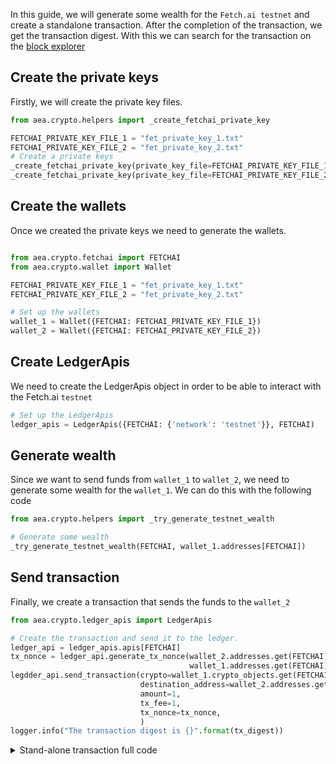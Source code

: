 In this guide, we will generate some wealth for the `Fetch.ai testnet` and create a standalone transaction. After the completion of the transaction,
we get the transaction digest. With this we can search for the transaction on the <a href='https://explore-testnet.fetch.ai'>block explorer</a>

## Create the private keys

Firstly, we will create the private key files.

```python
from aea.crypto.helpers import _create_fetchai_private_key

FETCHAI_PRIVATE_KEY_FILE_1 = "fet_private_key_1.txt"
FETCHAI_PRIVATE_KEY_FILE_2 = "fet_private_key_2.txt"
# Create a private keys
_create_fetchai_private_key(private_key_file=FETCHAI_PRIVATE_KEY_FILE_1)
_create_fetchai_private_key(private_key_file=FETCHAI_PRIVATE_KEY_FILE_2)
```

## Create the wallets

Once we created the private keys we need to generate the wallets.

```python

from aea.crypto.fetchai import FETCHAI
from aea.crypto.wallet import Wallet

FETCHAI_PRIVATE_KEY_FILE_1 = "fet_private_key_1.txt"
FETCHAI_PRIVATE_KEY_FILE_2 = "fet_private_key_2.txt"

# Set up the wallets
wallet_1 = Wallet({FETCHAI: FETCHAI_PRIVATE_KEY_FILE_1})
wallet_2 = Wallet({FETCHAI: FETCHAI_PRIVATE_KEY_FILE_2})
```

## Create LedgerApis

We need to create the LedgerApis object in order to be able to interact with the Fetch.ai `testnet`
```python
# Set up the LedgerApis
ledger_apis = LedgerApis({FETCHAI: {'network': 'testnet'}}, FETCHAI)
```

## Generate wealth

Since we want to send funds from `wallet_1` to `wallet_2`, we need to generate some wealth for the `wallet_1`. We can
do this with the following code
```python
from aea.crypto.helpers import _try_generate_testnet_wealth

# Generate some wealth
_try_generate_testnet_wealth(FETCHAI, wallet_1.addresses[FETCHAI])
```

## Send transaction

Finally, we create a transaction that sends the funds to the `wallet_2`

```python
from aea.crypto.ledger_apis import LedgerApis

# Create the transaction and send it to the ledger.
ledger_api = ledger_apis.apis[FETCHAI]
tx_nonce = ledger_api.generate_tx_nonce(wallet_2.addresses.get(FETCHAI),
                                        wallet_1.addresses.get(FETCHAI))
legdder_api.send_transaction(crypto=wallet_1.crypto_objects.get(FETCHAI),
                             destination_address=wallet_2.addresses.get(FETCHAI),
                             amount=1,
                             tx_fee=1,
                             tx_nonce=tx_nonce,
                             )
logger.info("The transaction digest is {}".format(tx_digest))
```

<details><summary>Stand-alone transaction full code</summary>

```
import logging
import os
from aea.crypto.fetchai import FETCHAI
from aea.crypto.helpers import _create_fetchai_private_key
from aea.crypto.ledger_apis import LedgerApis
from aea.crypto.wallet import Wallet
from aea.crypto.helpers import _try_generate_testnet_wealth

ROOT_DIR = os.getcwd()

logger = logging.getLogger("aea")
logging.basicConfig(level=logging.INFO)

FETCHAI_PRIVATE_KEY_FILE_1 = "fet_private_key_1.txt"
FETCHAI_PRIVATE_KEY_FILE_2 = "fet_private_key_2.txt"

def run():
    # Create a private keys
    _create_fetchai_private_key(private_key_file=FETCHAI_PRIVATE_KEY_FILE_1)
    _create_fetchai_private_key(private_key_file=FETCHAI_PRIVATE_KEY_FILE_2)

    # Set up the wallets
    wallet_1 = Wallet({FETCHAI: FETCHAI_PRIVATE_KEY_FILE_1})
    wallet_2 = Wallet({FETCHAI: FETCHAI_PRIVATE_KEY_FILE_2})
    
    # Set up the LedgerApis
    ledger_apis = LedgerApis({FETCHAI: {'network': 'testnet'}}, FETCHAI)
    
    # Generate some wealth
    _try_generate_testnet_wealth(FETCHAI, wallet_1.addresses[FETCHAI])

    logger.info("Sending amount to {}".format(wallet_2.addresses.get(FETCHAI)))
    
    # Create the transaction and send it to the ledger.
    ledger_api = ledger_apis.apis[FETCHAI]
    tx_nonce = ledger_api.generate_tx_nonce(wallet_2.addresses.get(FETCHAI),
                                            wallet_1.addresses.get(FETCHAI))
    legdder_api.send_transaction(crypto=wallet_1.crypto_objects.get(FETCHAI),
                                 destination_address=wallet_2.addresses.get(FETCHAI),
                                 amount=1,
                                 tx_fee=1,
                                 tx_nonce=tx_nonce,
                                 )
    logger.info("The transaction digest is {}".format(tx_digest))


if __name__ == "__main__":
    run()
```
</details>

